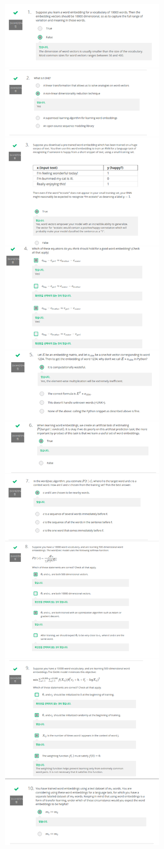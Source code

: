 ![](1_0.png)  
![](2_0.png)  
![](3_0.png)  
![](4_0.png)  
![](5_0.png)  
![](6_0.png)  
![](7_0.png)  
![](8_0.png)  
![](9_0.png)  
![](10_0.png)  